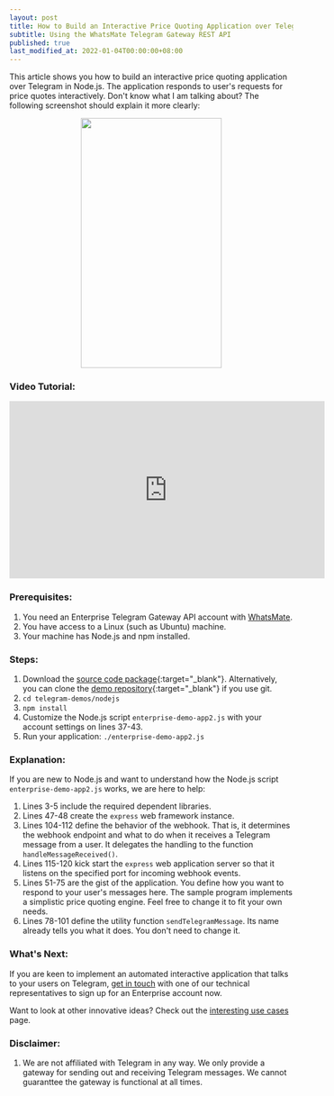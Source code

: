 ```yaml
---
layout: post
title: How to Build an Interactive Price Quoting Application over Telegram in Node.js
subtitle: Using the WhatsMate Telegram Gateway REST API
published: true
last_modified_at: 2022-01-04T00:00:00+08:00
---
```


This article shows you how to build an interactive price quoting application over Telegram in Node.js. The application responds to user's requests for price quotes interactively. Don't know what I am talking about? The following screenshot should explain it more clearly:

<p style="text-align:center;">
  <img width="250" height="444" src="/img/interactive-price-quote-application.png"/>
</p>


### Video Tutorial:

<iframe width="560" height="315" src="https://www.youtube.com/embed/EiuAU24cHzw?rel=0&cc_load_policy=1" frameborder="0" allowfullscreen></iframe>


### Prerequisites:

1. You need an Enterprise Telegram Gateway API account with [WhatsMate](https://www.whatsmate.net/telegram-gateway-comparison.html).
2. You have access to a Linux (such as Ubuntu) machine.
3. Your machine has Node.js and npm installed.


### Steps:

1. Download the [source code package](https://github.com/whatsmate/telegram-demos/archive/master.zip){:target="_blank"}. Alternatively, you can clone the [demo repository](https://github.com/whatsmate/telegram-demos){:target="_blank"} if you use git.
2. `cd telegram-demos/nodejs`
3. `npm install`
4. Customize the Node.js script `enterprise-demo-app2.js` with your account settings on lines 37-43.
5. Run your application: `./enterprise-demo-app2.js`


### Explanation:

If you are new to Node.js and want to understand how the Node.js script `enterprise-demo-app2.js` works, we are here to help:

1. Lines 3-5 include the required dependent libraries.
2. Lines 47-48 create the `express` web framework instance.
3. Lines 104-112 define the behavior of the webhook. That is, it determines the webhook endpoint and what to do when it receives a Telegram message from a user. It delegates the handling to the function `handleMessageReceived()`.
4. Lines 115-120 kick start the `express` web application server so that it listens on the specified port for incoming webhook events.
5. Lines 51-75 are the gist of the application. You define how you want to respond to your user's messages here. The sample program implements a simplistic price quoting engine. Feel free to change it to fit your own needs.
6. Lines 78-101 define the utility function `sendTelegramMessage`. Its name already tells you what it does. You don't need to change it.


### What's Next:

If you are keen to implement an automated interactive application that talks to your users on Telegram, [get in touch](https://www.whatsmate.net/contact.html) with one of our technical representatives to sign up for an Enterprise account now.

Want to look at other innovative ideas? Check out the [interesting use cases](https://www.whatsmate.net/telegram-gateway-use-cases.html) page.


### Disclaimer:

1. We are not affiliated with Telegram in any way. We only provide a gateway for sending out and receiving Telegram messages. We cannot guaranttee the gateway is functional at all times.


<br>
<script async src="//pagead2.googlesyndication.com/pagead/js/adsbygoogle.js"></script>
<ins class="adsbygoogle"
     style="display:inline-block;width:728px;height:90px"
     data-ad-client="ca-pub-7383487179928477"
     data-ad-slot="6959057004"></ins>
<script>
(adsbygoogle = window.adsbygoogle || []).push({});
</script>
<br>
